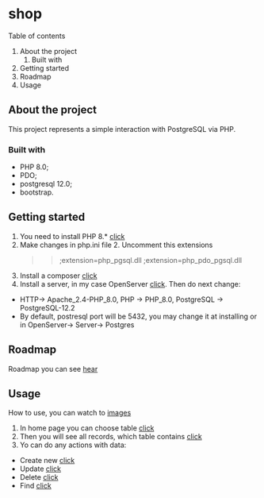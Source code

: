 # shop
Table of contents
1. About the project
    1. Built with
2. Getting started
3. Roadmap
4. Usage

## About the project
This project represents a simple interaction with PostgreSQL via PHP.
### Built with
* PHP 8.0;
* PDO;
* postgresql 12.0;
* bootstrap.
## Getting started
1. You need to install PHP 8.* [click](https://www.php.net/downloads.php)
2. Make changes in php.ini file
    2. Uncomment this extensions
    >>;extension=php_pgsql.dll  ;extension=php_pdo_pgsql.dll
3. Install a composer [click](https://getcomposer.org/download/)
4. Install a server, in my case OpenServer [click](https://ospanel.io/download/).  Then do next change: 
+ HTTP-> Apache_2.4-PHP_8.0, PHP -> PHP_8.0, PostgreSQL -> PostgreSQL-12.2
+ By default, postresql port will be 5432, you may change it at installing or in OpenServer-> Server-> Postgres
## Roadmap
Roadmap you can see [hear](https://github.com/WestEgor/shop/commits/master)
## Usage
How to use, you can watch to [images](https://github.com/WestEgor/shop/commits/master)
1. In home page you can choose table [click]()
2. Then you will see all records, which table contains [click]()
3. Yo can do any actions with data:
+ Create new [click]()
+ Update [click]()
+ Delete [click]()
+ Find [click]()
